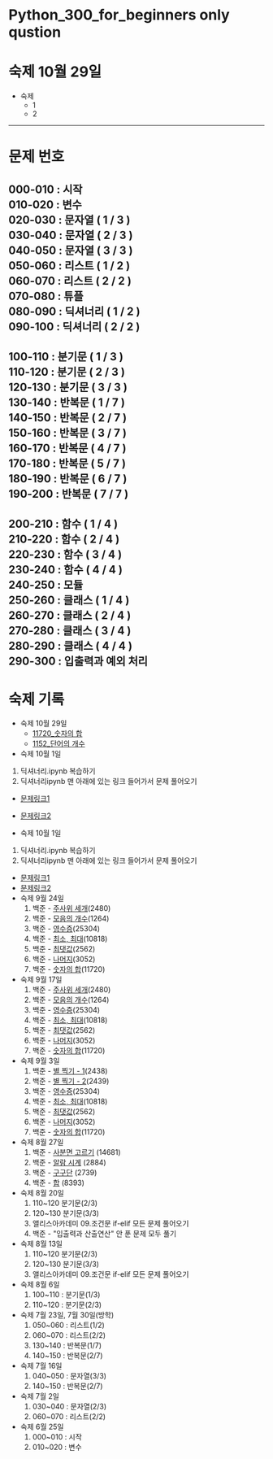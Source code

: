 # Python_300_for_beginners only qustion

# 숙제 10월 29일
 - 숙제
   - 1
   - 2 
 
---

# 문제 번호  

000-010 : 시작              
010-020 : 변수              
020-030 : 문자열 ( 1 / 3 )   
030-040 : 문자열 ( 2 / 3 )    
040-050 : 문자열 ( 3 / 3 )     
050-060 : 리스트 ( 1 / 2 )      
060-070 : 리스트 ( 2 / 2 )    
070-080 : 튜플  
080-090 : 딕셔너리 ( 1 / 2 )    
090-100 : 딕셔너리 ( 2 / 2 )   
---------------------------------------  
100-110 : 분기문 ( 1 / 3 )   
110-120 : 분기문 ( 2 / 3 )   
120-130 : 분기문 ( 3 / 3 )    
130-140 : 반복문 ( 1 / 7 )    
140-150 : 반복문 ( 2 / 7 )     
150-160 : 반복문 ( 3 / 7 )    
160-170 : 반복문 ( 4 / 7 )   
170-180 : 반복문 ( 5 / 7 )  
180-190 : 반복문 ( 6 / 7 )  
190-200 : 반복문 ( 7 / 7 )  
---------------------------------------  
200-210 : 함수 ( 1 / 4 )  
210-220 : 함수 ( 2 / 4 )  
220-230 : 함수 ( 3 / 4 )  
230-240 : 함수 ( 4 / 4 )  
240-250 : 모듈  
250-260 : 클래스 ( 1 / 4 )  
260-270 : 클래스 ( 2 / 4 )  
270-280 : 클래스 ( 3 / 4 )  
280-290 : 클래스 ( 4 / 4 )  
290-300 : 입출력과 예외 처리  
---------------------------------------


# 숙제 기록
- 숙제 10월 29일
   - [11720_숫자의 합](https://www.acmicpc.net/problem/11720)
   - [1152_단어의 개수](https://www.acmicpc.net/problem/1152)
- 숙제 10월 1일
1. 딕셔너리.ipynb 복습하기
2. 딕셔너리ipynb 맨 아래에 있는 링크 들어가서 문제 풀어오기
 - [문제링크1](https://wikidocs.net/30109)
 - [문제링크2](https://wikidocs.net/32200)
 
- 숙제 10월 1일
 1. 딕셔너리.ipynb 복습하기
 2. 딕셔너리ipynb 맨 아래에 있는 링크 들어가서 문제 풀어오기
  - [문제링크1](https://wikidocs.net/30109)
  - [문제링크2](https://wikidocs.net/32200)
- 숙제 9월 24일
  1. 백준 - [주사위 세개](https://www.acmicpc.net/problem/2480)(2480)
  2. 백준 - [모음의 개수](https://www.acmicpc.net/problem/1264)(1264)
  3. 백준 - [영수증](https://www.acmicpc.net/problem/25304)(25304) 
  4. 백준 - [최소, 최대](https://www.acmicpc.net/problem/10818)(10818)
  5. 백준 - [최댓값](https://www.acmicpc.net/problem/2562)(2562)
  6. 백준 - [나머지](https://www.acmicpc.net/problem/3052)(3052)
  7. 백준 - [숫자의 합](https://www.acmicpc.net/problem/11720)(11720)
- 숙제 9월 17일
  1. 백준 - [주사위 세개](https://www.acmicpc.net/problem/2480)(2480)
  2. 백준 - [모음의 개수](https://www.acmicpc.net/problem/1264)(1264)
  3. 백준 - [영수증](https://www.acmicpc.net/problem/25304)(25304) 
  4. 백준 - [최소, 최대](https://www.acmicpc.net/problem/10818)(10818)
  5. 백준 - [최댓값](https://www.acmicpc.net/problem/2562)(2562)
  6. 백준 - [나머지](https://www.acmicpc.net/problem/3052)(3052)
  7. 백준 - [숫자의 합](https://www.acmicpc.net/problem/11720)(11720)
- 숙제 9월 3일
  1. 백준 - [별 찍기 - 1](https://www.acmicpc.net/problem/2438)(2438)
  2. 백준 - [별 찍기 - 2](https://www.acmicpc.net/problem/2439)(2439)
  3. 백준 - [영수증](https://www.acmicpc.net/problem/25304)(25304) 
  4. 백준 - [최소, 최대](https://www.acmicpc.net/problem/10818)(10818)
  5. 백준 - [최댓값](https://www.acmicpc.net/problem/2562)(2562)
  6. 백준 - [나머지](https://www.acmicpc.net/problem/3052)(3052)
  7. 백준 - [숫자의 합](https://www.acmicpc.net/problem/11720)(11720)
- 숙제 8월 27일
  1. 백준 - [사분면 고르기](https://www.acmicpc.net/problem/14681) (14681)
  2. 백준 - [알람 시계](https://www.acmicpc.net/problem/2884) (2884)
  3. 백준 - [구구단](https://www.acmicpc.net/problem/2739) (2739)
  4. 백준 - [합](https://www.acmicpc.net/problem/8393) (8393)
- 숙제 8월 20일
  1. 110~120 분기문(2/3)
  2. 120~130 분기문(3/3)
  3. 앨리스아카데미 09.조건문 if-elif 모든 문제 풀어오기
  4. 백준 - "입출력과 산출연산" 안 푼 문제 모두 풀기 
- 숙제 8월 13일
  1. 110~120 분기문(2/3)
  2. 120~130 분기문(3/3)
  3. 앨리스아카데미 09.조건문 if-elif 모든 문제 풀어오기
- 숙제 8월 6일
  1. 100~110 : 분기문(1/3)
  2. 110~120 : 분기문(2/3)
- 숙제 7월 23일, 7월 30일(방학)
  1. 050~060 : 리스트(1/2)
  2. 060~070 : 리스트(2/2)
  3. 130~140 : 반복문(1/7)
  4. 140~150 : 반복문(2/7)
- 숙제 7월 16일 
  1. 040~050 : 문자열(3/3)
  2. 140~150 : 반복문(2/7)
- 숙제 7월 2일
  1. 030~040 : 문자열(2/3)
  2. 060~070 : 리스트(2/2)
- 숙제 6월 25일 
  1. 000~010 : 시작
  2. 010~020 : 변수
